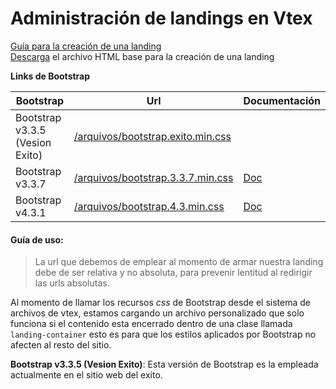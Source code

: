 # Administración de landings en Vtex

[Guía para la creación de una landing](https://github.com/grupo-exito-ecommerce/exito-vtex-doc/blob/master/directory/landing-creation/landing-creation.md)  
[Descarga](https://github.com/grupo-exito-ecommerce/exito-vtex-doc/blob/master/resources/examples/landing/new-landing.html) el archivo HTML base para la creación de una landing

**Links de Bootstrap**

|Bootstrap| Url | Documentación
|--|--|--|
|Bootstrap v3.3.5 (Vesion Exito)| [/arquivos/bootstrap.exito.min.css](https://exitocol.vteximg.com.br/arquivos/bootstrap.exito.min.css)  | |
|Bootstrap v3.3.7| [/arquivos/bootstrap.3.3.7.min.css](https://exitocol.vteximg.com.br/arquivos/bootstrap.3.3.7.min.css) | [Doc](https://getbootstrap.com/docs/3.3/getting-started/) |
|Bootstrap v4.3.1| [/arquivos/bootstrap.4.3.min.css](https://exitocol.vteximg.com.br/arquivos/bootstrap.4.3.min.css) | [Doc](https://getbootstrap.com/docs/4.3/getting-started/introduction/)


#### Guía de uso:

> La url que debemos de emplear al momento de armar nuestra landing debe
> de ser relativa y no absoluta, para prevenir lentitud al redirigir las urls absolutas.

Al momento de llamar los recursos *css* de Bootstrap  desde el sistema de archivos de vtex, estamos cargando un archivo personalizado que solo funciona si el contenido esta encerrado dentro de una clase llamada  `landing-container` esto es para que los estilos aplicados por Bootstrap no afecten al resto del sitio. 


**Bootstrap v3.3.5 (Vesion Exito)**: Esta versión de Bootstrap es la empleada actualmente en el sitio web del exito. 

<!--stackedit_data:
eyJoaXN0b3J5IjpbLTEyNjM1Mjc5NzUsMTcwMzQ5NjUxXX0=
-->